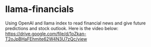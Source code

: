 # llama-financials

Using OpenAI and llama index to read financial news and give future predictions and stock outlook.
Here is the video below:
https://drive.google.com/file/d/1oZkan-T2oJpBHaFEhmite62W4N3U7zQc/view
